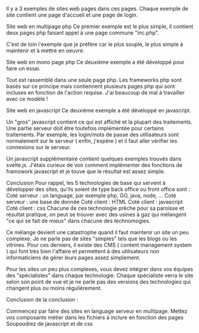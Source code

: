 Il y a 3 exemples de sites web pages dans ces pages.
Chaque exemple de site contient une page d'accueil et une page de login.

Site web en multipage php
Ce premier exemple est le plus simple, il contient deux pages php faisant appel à une page commune "inc.php".

C'est de loin l'exemple que je préfère car le plus souple, le plus simple à maintenir et à mettre en oeuvre.

Site web en mono page php
Ce deuxième exemple a été développé pour faire un essai.

Tout est rassemblé dans une seule page php.
Les frameworks php sont basés sur ce principe mais contiennent plusieurs pages php qui sont incluses en fonction de l'action requise.
J'ai beaucoup de mal à travailler avec ce modèle !

Site web en javascript
Ce deuxième exemple a été développé en javascript.

Un "gros" javascript contient ce qui est affiché et la plupart des traitements.
Une partie serveur doit être toutefois implémentée pour certains traitements. Par exemple, les login/mots de passe des utilisateurs sont normalement sur le serveur ( enfin, j'espère ) et il faut aller vérifier les connexions sur le serveur.

Un javascript supplémentaire contient quelques exemples trouvés dans svelte.js.
J'étais curieux de voir comment implémenter des fonctions de framowork javascript et je touve que le résultat est assez simple.

Conclusion
Pour rappel, les 5 technologies de base qui servent à développer des sites, qu'ils soient de type back office ou front office sont :
Coté serveur : un language, par exemple php, GO, java, node, ...
Coté serveur : une base de donnée
Coté client : HTML
Coté client : javascript
Coté client : css
Chacune de ces technologie prêche pour sa paroisse et résultat pratique, on peut se trouver avec des usines à gaz qui mélangent "ce qui se fait de mieux" dans chacune des technomogies.

Ce mélange devient une catastrophe quand il faut maintenir un site un peu complexe. Je ne parle pas de sites "simples" tels que les blogs ou les vitrines.
Pour ces derniers, il existe des CMS ( content management system ) qui font très bien l'affaire et permettent à des utilisateurs non informaticiens de gérer leurs pages assez simplement.

Pour les sites un peu plus complexes, vous devez intégrer dans vos équipes des "spécialistes" dans chaque technologie.
Chaque spécialiste verra le site selon son point de vue et je ne parle pas des versions des technologies qui changent plus ou moins régulièrement.

Conclusion de la conclusion :

Commencez par faire des sites en language serveur en multipage.
Mettez vos composants métier dans les fichiers à inclure en fonction des pages
Soupoudrez de javascript et de css
